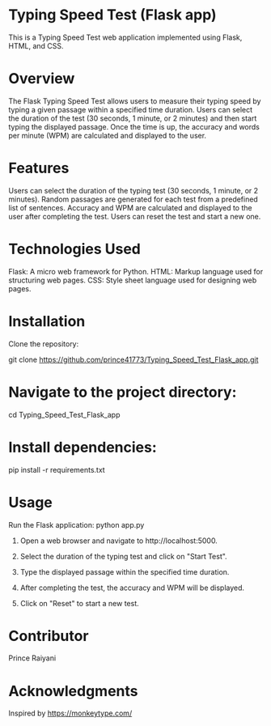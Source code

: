 # Typing Speed Test (Flask app)

This is a Typing Speed Test web application implemented using Flask, HTML, and CSS.

# Overview
The Flask Typing Speed Test allows users to measure their typing speed by typing a given passage within a specified time duration. Users can select the duration of the test (30 seconds, 1 minute, or 2 minutes) and then start typing the displayed passage. Once the time is up, the accuracy and words per minute (WPM) are calculated and displayed to the user.

# Features
Users can select the duration of the typing test (30 seconds, 1 minute, or 2 minutes).
Random passages are generated for each test from a predefined list of sentences.
Accuracy and WPM are calculated and displayed to the user after completing the test.
Users can reset the test and start a new one.

# Technologies Used
Flask: A micro web framework for Python.
HTML: Markup language used for structuring web pages.
CSS: Style sheet language used for designing web pages.

# Installation
Clone the repository:

git clone https://github.com/prince41773/Typing_Speed_Test_Flask_app.git

# Navigate to the project directory:

cd Typing_Speed_Test_Flask_app

# Install dependencies:

pip install -r requirements.txt

# Usage

Run the Flask application:
python app.py

1. Open a web browser and navigate to http://localhost:5000.

2. Select the duration of the typing test and click on "Start Test".

3. Type the displayed passage within the specified time duration.

4. After completing the test, the accuracy and WPM will be displayed.

5. Click on "Reset" to start a new test.

# Contributor
Prince Raiyani


# Acknowledgments
Inspired by https://monkeytype.com/
